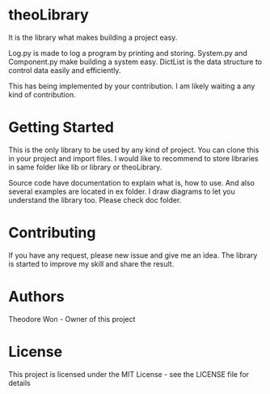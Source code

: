 # theoLibrary

It is the library what makes building a project easy.

Log.py is made to log a program by printing and storing.
System.py and Component.py make building a system easy.
DictList is the data structure to control data easily and efficiently.

This has being implemented by your contribution.
I am likely waiting a any kind of contribution.


# Getting Started

This is the only library to be used by any kind of project.
You can clone this in your project and import files.
I would like to recommend to store libraries in same folder like lib or library or theoLibrary.

Source code have documentation to explain what is, how to use.
And also several examples are located in ex folder.
I draw diagrams to let you understand the library too.
Please check doc folder.


# Contributing

If you have any request, please new issue and give me an idea.
The library is started to improve my skill and share the result.


# Authors

Theodore Won - Owner of this project


# License

This project is licensed under the MIT License - see the LICENSE file for details
